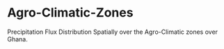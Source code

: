 # Agro-Climatic-Zones
Precipitation Flux Distribution Spatially over the Agro-Climatic zones over Ghana. 
